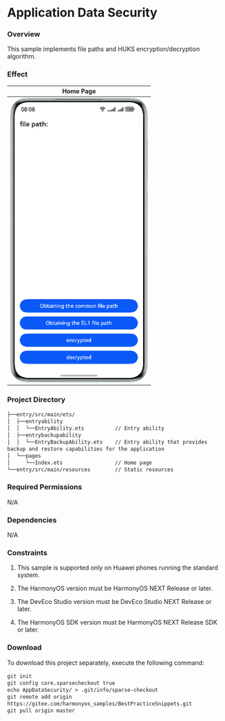 # Application Data Security

### Overview
This sample implements file paths and HUKS encryption/decryption algorithm.

### Effect
| Home Page                                             |
|-------------------------------------------------------|
| <img src="screenshots/device/phone_en.png" width=320> |

### Project Directory
```
├──entry/src/main/ets/
│  ├──entryability
│  │  └──EntryAbility.ets          // Entry ability
│  ├──entrybackupability
│  │  └──EntryBackupAbility.ets    // Entry ability that provides backup and restore capabilities for the application
│  └──pages
│     └──Index.ets                 // Home page
└──entry/src/main/resources        // Static resources
```

### Required Permissions

N/A

### Dependencies

N/A

### Constraints

1. This sample is supported only on Huawei phones running the standard system.

2. The HarmonyOS version must be HarmonyOS NEXT Release or later.

3. The DevEco Studio version must be DevEco Studio NEXT Release or later.

4. The HarmonyOS SDK version must be HarmonyOS NEXT Release SDK or later.

### Download

To download this project separately, execute the following command:
```
git init
git config core.sparsecheckout true
echo AppDataSecurity/ > .git/info/sparse-checkout
git remote add origin https://gitee.com/harmonyos_samples/BestPracticeSnippets.git
git pull origin master
```
